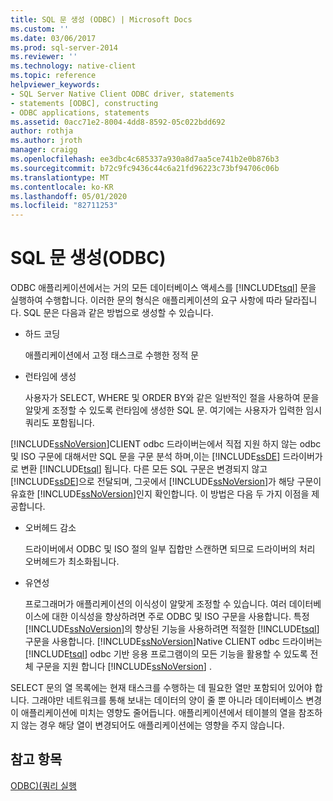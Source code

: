 ```yaml
---
title: SQL 문 생성 (ODBC) | Microsoft Docs
ms.custom: ''
ms.date: 03/06/2017
ms.prod: sql-server-2014
ms.reviewer: ''
ms.technology: native-client
ms.topic: reference
helpviewer_keywords:
- SQL Server Native Client ODBC driver, statements
- statements [ODBC], constructing
- ODBC applications, statements
ms.assetid: 0acc71e2-8004-4dd8-8592-05c022bdd692
author: rothja
ms.author: jroth
manager: craigg
ms.openlocfilehash: ee3dbc4c685337a930a8d7aa5ce741b2e0b876b3
ms.sourcegitcommit: b72c9fc9436c44c6a21fd96223c73bf94706c06b
ms.translationtype: MT
ms.contentlocale: ko-KR
ms.lasthandoff: 05/01/2020
ms.locfileid: "82711253"
---
```

# <a name="constructing-an-sql-statement-odbc"></a>SQL 문 생성(ODBC)
  ODBC 애플리케이션에서는 거의 모든 데이터베이스 액세스를 [!INCLUDE[tsql](../../includes/tsql-md.md)] 문을 실행하여 수행합니다. 이러한 문의 형식은 애플리케이션의 요구 사항에 따라 달라집니다. SQL 문은 다음과 같은 방법으로 생성할 수 있습니다.  
  
-   하드 코딩  
  
     애플리케이션에서 고정 태스크로 수행한 정적 문  
  
-   런타임에 생성  
  
     사용자가 SELECT, WHERE 및 ORDER BY와 같은 일반적인 절을 사용하여 문을 알맞게 조정할 수 있도록 런타임에 생성한 SQL 문. 여기에는 사용자가 입력한 임시 쿼리도 포함됩니다.  
  
 [!INCLUDE[ssNoVersion](../../includes/ssnoversion-md.md)]CLIENT odbc 드라이버는에서 직접 지원 하지 않는 odbc 및 ISO 구문에 대해서만 SQL 문을 구문 분석 하며,이는 [!INCLUDE[ssDE](../../includes/ssde-md.md)] 드라이버가로 변환 [!INCLUDE[tsql](../../includes/tsql-md.md)] 됩니다. 다른 모든 SQL 구문은 변경되지 않고 [!INCLUDE[ssDE](../../includes/ssde-md.md)]으로 전달되며, 그곳에서 [!INCLUDE[ssNoVersion](../../includes/ssnoversion-md.md)]가 해당 구문이 유효한 [!INCLUDE[ssNoVersion](../../includes/ssnoversion-md.md)]인지 확인합니다. 이 방법은 다음 두 가지 이점을 제공합니다.  
  
-   오버헤드 감소  
  
     드라이버에서 ODBC 및 ISO 절의 일부 집합만 스캔하면 되므로 드라이버의 처리 오버헤드가 최소화됩니다.  
  
-   유연성  
  
     프로그래머가 애플리케이션의 이식성이 알맞게 조정할 수 있습니다. 여러 데이터베이스에 대한 이식성을 향상하려면 주로 ODBC 및 ISO 구문을 사용합니다. 특정 [!INCLUDE[ssNoVersion](../../includes/ssnoversion-md.md)]의 향상된 기능을 사용하려면 적절한 [!INCLUDE[tsql](../../includes/tsql-md.md)] 구문을 사용합니다. [!INCLUDE[ssNoVersion](../../includes/ssnoversion-md.md)]Native CLIENT odbc 드라이버는 [!INCLUDE[tsql](../../includes/tsql-md.md)] odbc 기반 응용 프로그램이의 모든 기능을 활용할 수 있도록 전체 구문을 지원 합니다 [!INCLUDE[ssNoVersion](../../includes/ssnoversion-md.md)] .  
  
 SELECT 문의 열 목록에는 현재 태스크를 수행하는 데 필요한 열만 포함되어 있어야 합니다. 그래야만 네트워크를 통해 보내는 데이터의 양이 줄 뿐 아니라 데이터베이스 변경이 애플리케이션에 미치는 영향도 줄어듭니다. 애플리케이션에서 테이블의 열을 참조하지 않는 경우 해당 열이 변경되어도 애플리케이션에는 영향을 주지 않습니다.  
  
## <a name="see-also"></a>참고 항목  
 [ODBC&#41;&#40;쿼리 실행](executing-queries-odbc.md)  
  
  
